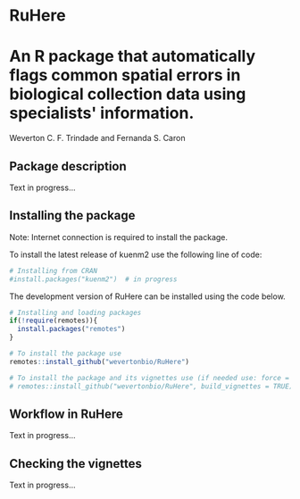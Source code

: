 # RuHere
An R package that automatically flags common spatial errors in biological collection data using specialists' information.
=============
Weverton C. F. Trindade and Fernanda S. Caron

## Package description

Text in progress...

## Installing the package

Note: Internet connection is required to install the package.

To install the latest release of kuenm2 use the following line of code:

``` r
# Installing from CRAN 
#install.packages("kuenm2")  # in progress
```

The development version of RuHere can be installed using the code below.

``` r
# Installing and loading packages
if(!require(remotes)){
  install.packages("remotes")
}

# To install the package use
remotes::install_github("wevertonbio/RuHere")

# To install the package and its vignettes use (if needed use: force = TRUE)  
# remotes::install_github("wevertonbio/RuHere", build_vignettes = TRUE) # in progress
```

## Workflow in RuHere

Text in progress...


## Checking the vignettes

Text in progress...
